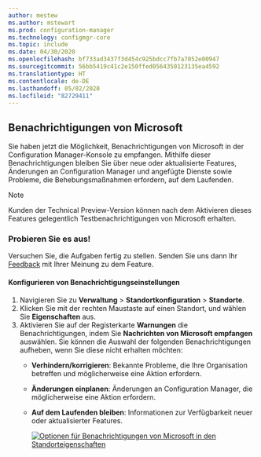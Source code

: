 ```yaml
---
author: mestew
ms.author: mstewart
ms.prod: configuration-manager
ms.technology: configmgr-core
ms.topic: include
ms.date: 04/30/2020
ms.openlocfilehash: bf733ad3437f3d454c925bdcc7fb7a7052e00947
ms.sourcegitcommit: 56bb5419c41c2e150ffed0564350123135ea4592
ms.translationtype: HT
ms.contentlocale: de-DE
ms.lasthandoff: 05/02/2020
ms.locfileid: "82729411"
---
```

## <a name="notifications-from-microsoft"></a>Benachrichtigungen von Microsoft
<!--3953121-->
Sie haben jetzt die Möglichkeit, Benachrichtigungen von Microsoft in der Configuration Manager-Konsole zu empfangen. Mithilfe dieser Benachrichtigungen bleiben Sie über neue oder aktualisierte Features, Änderungen an Configuration Manager und angefügte Dienste sowie Probleme, die Behebungsmaßnahmen erfordern, auf dem Laufenden.

> [!Note]
> Kunden der Technical Preview-Version können nach dem Aktivieren dieses Features gelegentlich Testbenachrichtigungen von Microsoft erhalten.

### <a name="try-it-out"></a>Probieren Sie es aus!

Versuchen Sie, die Aufgaben fertig zu stellen. Senden Sie uns dann Ihr [Feedback](../../technical-preview-2003.md#bkmk_feedback) mit Ihrer Meinung zu dem Feature.

#### <a name="configure-notification-settings"></a>Konfigurieren von Benachrichtigungseinstellungen

1. Navigieren Sie zu **Verwaltung** > **Standortkonfiguration** > **Standorte**.
1. Klicken Sie mit der rechten Maustaste auf einen Standort, und wählen Sie **Eigenschaften** aus.
1. Aktivieren Sie auf der Registerkarte **Warnungen** die Benachrichtigungen, indem Sie **Nachrichten von Microsoft empfangen** auswählen. Sie können die Auswahl der folgenden Benachrichtigungen aufheben, wenn Sie diese nicht erhalten möchten:  
   - **Verhindern/korrigieren**: Bekannte Probleme, die Ihre Organisation betreffen und möglicherweise eine Aktion erfordern.
   - **Änderungen einplanen**: Änderungen an Configuration Manager, die möglicherweise eine Aktion erfordern.
   - **Auf dem Laufenden bleiben**: Informationen zur Verfügbarkeit neuer oder aktualisierter Features.

     [ ![Optionen für Benachrichtigungen von Microsoft in den Standorteigenschaften](../../media/3953121-microsoft-notifications.png)](../../media/3953121-microsoft-notifications.png#lightbox)
